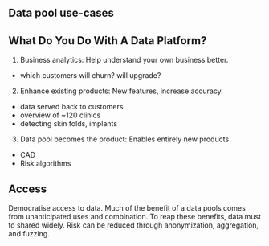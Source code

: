 
## Data pool use-cases


## What Do You Do With A Data Platform?

1. Business analytics: Help understand your own business better.
  - which customers will churn? will upgrade?
2. Enhance existing products: New features, increase accuracy.
  - data served back to customers
  - overview of ~120 clinics
  - detecting skin folds, implants
3. Data pool becomes the product: Enables entirely new products
  - CAD
  - Risk algorithms

## Access

Democratise access to data. Much of the benefit of a data pools comes from unanticipated uses and combination. To reap these benefits, data must to shared widely. Risk can be reduced through anonymization, aggregation, and fuzzing.
